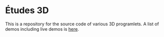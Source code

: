 # Études 3D
This is a repository for the source code of various 3D programlets. A list of demos including live demos is [here](https://boytchev.github.io/etudes).
